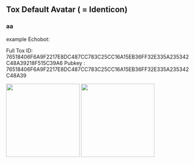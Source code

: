 ## Tox Default Avatar ( = Identicon)


### aa


example Echobot:

Full Tox ID: 76518406F6A9F2217E8DC487CC783C25CC16A15EB36FF32E335A235342C48A39218F515C39A6
Pubkey     : 76518406F6A9F2217E8DC487CC783C25CC16A15EB36FF32E335A235342C48A39

<img src="https://github.com/zoff99/ToxAndroidRefImpl/blob/zoff99/Identicon_spec_dra/echobot_identicon_sqaure.PNG" width="200">

<img src="https://github.com/zoff99/ToxAndroidRefImpl/blob/zoff99/Identicon_spec_dra/echobot_identicon_round.png" width="200">
